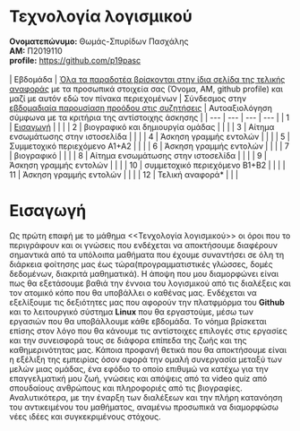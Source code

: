 # Τεχνολογία λογισμικού
**Ονοματεπώνυμο:** Θωμάς-Σπυρίδων Πασχάλης   
**ΑΜ:** Π2019110      
**profile:** https://github.com/p19pasc  
<br>
| Εβδομάδα | [Όλα τα παραδοτέα βρίσκονται στην ίδια σελίδα της τελικής αναφοράς](https://courses-ionio.github.io/help/deliverables/) με τα προσωπικά στοιχεία σας (Όνομα, ΑΜ, github profile) και μαζί με αυτόν εδώ τον πίνακα περιεχομένων | Σύνδεσμος στην [εβδομαδιαία παρουσίαση προόδου στις συζητήσεις](https://github.com/courses-ionio/help/discussions/categories/show-and-tell) | Αυτοαξιολόγηση σύμφωνα με τα κριτήρια της αντίστοιχης άσκησης |
| --- | --- | --- | --- |
| 1 | [Εισαγωγή](#Εισαγωγή) | | |
| 2 | βιογραφικό και δημιουργία ομάδας | | |
| 3 | Αίτημα ενσωμάτωσης στην ιστοσελίδα | | |
| 4 | Άσκηση γραμμής εντολών | | |
| 5 | Συμμετοχικό περιεχόμενο A1+A2 | | |
| 6 | Άσκηση γραμμής εντολών | | |
| 7 | βιογραφικό | | |
| 8 | Αίτημα ενσωμάτωσης στην ιστοσελίδα | | |
| 9 | Άσκηση γραμμής εντολών | | |
| 10 | συμμετοχικό περιεχόμενο B1+B2 | | |
| 11 | Άσκηση γραμμής εντολών | | |
| 12 | Τελική αναφορά* | | |
<br>

# Εισαγωγή

Ως πρώτη επαφή με το μάθημα <<Τενχολογία λογισμικού>> οι όροι που το περιγράφουν και οι γνώσεις που ενδέχεται να αποκτήσουμε διαφέρουν σημαντικά από τα υπόλοιπα μαθήματα που έχουμε συναντήσει σε όλη τη διάρκεια φοίτησης μας έως τώρα(προγραμματιστικές γλώσσες, δομές δεδομένων, διακριτά μαθηματικά). Η άποψη που μου διαμορφώνει είναι πως θα εξετάσουμε βαθιά την έννοια του λογισμικού από τις διαλέξεις και τον ατομικό κόπο που θα υποβάλλει ο καθένας μας. Ενδέχεται να εξελίξουμε τις δεξιότητες μας που αφορούν την πλατφμόρμα του **Github** και το λειτουργικό σύστημα **Linux** που θα εργαστούμε, μέσω των εργασιών που θα υποβάλλουμε κάθε εβδομάδα. Το νόημα βρίσκεται επίσης στον λόγο που θα κάνουμε τις αντίστοιχες επιλογές στις εργασίες και την συνεισφορά τους σε διάφορα επίπεδα της ζωής και της καθημερινότητας μας. Κάποια προφανή θετικά που θα αποκτήσουμε είναι η εξέλιξη της εμπειρίας όσον αφορά την ομαλή συνεργασία μεταξύ των μελών μιας ομάδας, ένα εφόδιο το οποίο επιθυμώ να κατέχω για την επαγγελματική μου ζωή, γνώσεις και απόψεις από τα video quiz από σπουδαίους ανθρώπους και πληροφοριές από τις βιογραφίες. Αναλυτικότερα, με την έναρξη των διαλέξεων και την πλήρη κατανόηση του αντικειμένου του μαθήματος, αναμένω προσωπικά να διαμορφώσω νέες ιδέες και συγκεκριμένους στόχους.  
